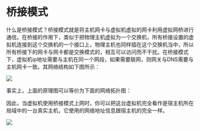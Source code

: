 # 桥接模式

什么是桥接模式？桥接模式就是将主机网卡与虚拟机虚拟的网卡利用虚拟网桥进行通信。在桥接的作用下，类似于把物理主机虚拟为一个交换机，所有桥接设置的虚拟机连接到这个交换机的一个接口上，物理主机也同样插在这个交换机当中，所以所有桥接下的网卡与网卡都是交换模式的，相互可以访问而不干扰。在桥接模式下，虚拟机ip地址需要与主机在同一个网段，如果需要联网，则网关与DNS需要与主机网卡一致。其网络结构如下图所示：

![](https://gitee.com/morris131/morris-book/raw/master/Linux/vmware/image/桥接模式.png)


事实上，上面的原理图可以等价为下面的网络拓扑图：


因此，当虚拟机使用桥接模式上网时，你可以把这台虚拟机完全看作是宿主机所在局域中的一台真实主机，它使用的网络地址信息跟宿主机的完全一样。

![](https://gitee.com/morris131/morris-book/raw/master/Linux/vmware/image/桥接模式等价图.jpg)













